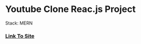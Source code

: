 # Youtube Clone Reac.js Project

Stack: MERN


### [Link To Site](https://react-portfolio-app-sid.herokuapp.com/)
